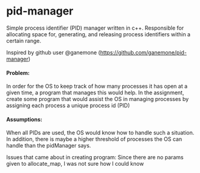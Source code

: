 # pid-manager
Simple process identifier (PID) manager written in c++. Responsible for allocating space for, generating, and releasing process identifiers within a certain range.

Inspired by github user @ganemone (https://github.com/ganemone/pid-manager)

#### Problem: 
In order for the OS to keep track of how many processes it has open at a given time, a program that manages this would help. In the assignment, create some program that would assist the OS in managing processes by assigning each process a unique process id (PID)

#### Assumptions: 
When all PIDs are used, the OS would know how to handle such a situation. In addition, there is maybe a higher threshold of processes the OS can handle than the pidManager says.

Issues that came about in creating program: Since there are no params given to allocate_map, I was not sure how I could know       
